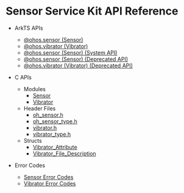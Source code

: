 # Sensor Service Kit API Reference

- ArkTS APIs
  - [@ohos.sensor (Sensor)](js-apis-sensor.md)
  - [@ohos.vibrator (Vibrator)](js-apis-vibrator.md)
  <!--Del-->
  - [@ohos.sensor (Sensor) (System API)](js-apis-sensor-sys.md)
  <!--DelEnd-->
  - [@ohos.sensor (Sensor) (Deprecated API)](js-apis-system-sensor.md)
  - [@ohos.vibrator (Vibrator) (Deprecated API)](js-apis-system-vibrate.md)
- C APIs
  - Modules
    - [Sensor](_sensor.md)
    - [Vibrator](_vibrator.md)
  - Header Files
    - [oh_sensor.h](oh_sensor_8h.md)
    - [oh_sensor_type.h](oh_sensor_type_8h.md)
    - [vibrator.h](vibrator_8h.md)
    - [vibrator_type.h](vibrator_type_8h.md)
  - Structs
    - [Vibrator_Attribute](_vibrator_attribute.md)
    - [Vibrator_File_Description](_vibrator_file_description.md)
- Error Codes

  - [Sensor Error Codes](errorcode-sensor.md)
  - [Vibrator Error Codes](errorcode-vibrator.md)
